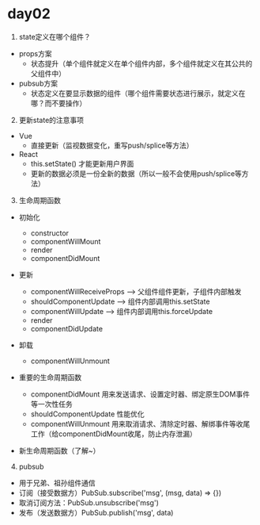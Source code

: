 # day02
1. state定义在哪个组件？
- props方案 
  - 状态提升（单个组件就定义在单个组件内部，多个组件就定义在其公共的父组件中）
- pubsub方案
  - 状态定义在要显示数据的组件（哪个组件需要状态进行展示，就定义在哪？而不要操作）

2. 更新state的注意事项
- Vue
  - 直接更新（监视数据变化，重写push/splice等方法）
- React
  - this.setState() 才能更新用户界面
  - 更新的数据必须是一份全新的数据（所以一般不会使用push/splice等方法）

3. 生命周期函数
- 初始化
  - constructor
  - componentWillMount
  - render
  - componentDidMount
- 更新
  - componentWillReceiveProps --> 父组件组件更新，子组件内部触发
  - shouldComponentUpdate --> 组件内部调用this.setState
  - componentWillUpdate --> 组件内部调用this.forceUpdate
  - render
  - componentDidUpdate
- 卸载
  - componentWillUnmount

- 重要的生命周期函数
  - componentDidMount 用来发送请求、设置定时器、绑定原生DOM事件等一次性任务
  - shouldComponentUpdate 性能优化
  - componentWillUnmount 用来取消请求、清除定时器、解绑事件等收尾工作（给componentDidMount收尾，防止内存泄漏）

- 新生命周期函数（了解~）

4. pubsub 
- 用于兄弟、祖孙组件通信
- 订阅（接受数据方）PubSub.subscribe('msg', (msg, data) => {})
- 取消订阅方法：PubSub.unsubscribe('msg')
- 发布（发送数据方）PubSub.publish('msg', data)